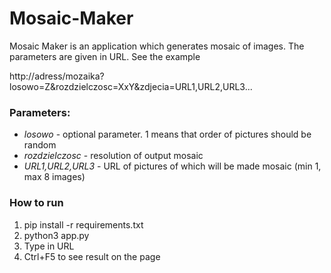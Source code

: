# Mosaic-Maker

Mosaic Maker is an application which generates mosaic of images. The parameters are given in URL.  See the example

http://adress/mozaika?losowo=Z&rozdzielczosc=XxY&zdjecia=URL1,URL2,URL3...

### Parameters:

- *losowo* - optional parameter. 1 means that order of pictures should be random
- *rozdzielczosc* - resolution of output mosaic
- *URL1,URL2,URL3* - URL of pictures of which will be made mosaic (min 1, max 8 images)

### How to run

1. pip install -r requirements.txt
2. python3 app.py
3. Type in URL
4. Ctrl+F5 to see result on the page
